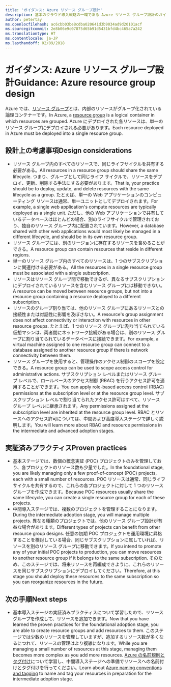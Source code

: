 ```yaml
---
title: 'ガイダンス: Azure リソース グループ設計'
description: 基本のクラウド導入戦略の一環である Azure リソース グループ設計のガイダンス
author: petertay
ms.openlocfilehash: ac6cbb03be8cdba020641d3b9034ad9d20101acf
ms.sourcegitcommit: 2e8b06e9c07875d65b91d5431bfd4bc465a7a242
ms.translationtype: HT
ms.contentlocale: ja-JP
ms.lasthandoff: 02/09/2018
---
```

# <a name="guidance-azure-resource-group-design"></a><span data-ttu-id="97447-103">ガイダンス: Azure リソース グループ設計</span><span class="sxs-lookup"><span data-stu-id="97447-103">Guidance: Azure resource group design</span></span>

<span data-ttu-id="97447-104">Azure では、[リソース グループ](https://docs.microsoft.com/azure/azure-resource-manager/resource-group-overview#resource-groups)とは、内部のリソースがグループ化されている論理コンテナーです。</span><span class="sxs-lookup"><span data-stu-id="97447-104">In Azure, a [resource group](https://docs.microsoft.com/azure/azure-resource-manager/resource-group-overview#resource-groups) is a logical container in which resources are grouped.</span></span> <span data-ttu-id="97447-105">Azure にデプロイされた各リソースは、単一のリソース グループにデプロイされる必要があります。</span><span class="sxs-lookup"><span data-stu-id="97447-105">Each resource deployed in Azure must be deployed into a single resource group.</span></span>

## <a name="design-considerations"></a><span data-ttu-id="97447-106">設計上の考慮事項</span><span class="sxs-lookup"><span data-stu-id="97447-106">Design considerations</span></span>

- <span data-ttu-id="97447-107">リソース グループ内のすべてのリソースで、同じライフサイクルを共有する必要がある。</span><span class="sxs-lookup"><span data-stu-id="97447-107">All resources in a resource group should share the same lifecycle.</span></span> <span data-ttu-id="97447-108">つまり、グループとして同じライフ サイクルで、リソースをデプロイ、更新、削除する手法にする必要があります。</span><span class="sxs-lookup"><span data-stu-id="97447-108">That is, your practice should be to deploy, update, and delete resources with the same lifecycle as a group.</span></span> <span data-ttu-id="97447-109">たとえば、単一の Web アプリケーションのコンピューティング リソースは通常、単一ユニットとしてデプロイされます。</span><span class="sxs-lookup"><span data-stu-id="97447-109">For example, a single web application's compute resources are typically deployed as a single unit.</span></span> <span data-ttu-id="97447-110">ただし、他の Web アプリケーションで共有しているデータベースはほとんどの場合、別のライフサイクルで管理されており、独自のリソース グループ内に配置されています。</span><span class="sxs-lookup"><span data-stu-id="97447-110">However, a database shared with other web applications would most likely be managed in a different lifecycle, and should be in its own resource group.</span></span>
- <span data-ttu-id="97447-111">リソース グループには、別のリージョンに存在するリソースを含めることができる。</span><span class="sxs-lookup"><span data-stu-id="97447-111">A resource group can contain resources that reside in different regions.</span></span>
- <span data-ttu-id="97447-112">単一のリソース グループ内のすべてのリソースは、1 つのサブスクリプションに関連付ける必要がある。</span><span class="sxs-lookup"><span data-stu-id="97447-112">All the resources in a single resource group must be associated with a single subscription.</span></span> 
- <span data-ttu-id="97447-113">リソースはリソース グループ間で移動できるが、異なるサブスクリプションにデプロイされているリソースを含むリソース グループには移動できない。</span><span class="sxs-lookup"><span data-stu-id="97447-113">A resource can be moved between resource groups, but not into a resource group containing a resource deployed to a different subscription.</span></span>
- <span data-ttu-id="97447-114">リソースのグループ割り当ては、他のリソース グループにあるリソースとの接続性または対話性に影響を及ぼさない。</span><span class="sxs-lookup"><span data-stu-id="97447-114">A resource's group assignment does not affect connectivity or interaction with resources in other resource groups.</span></span> <span data-ttu-id="97447-115">たとえば、1 つのリソース グループに割り当てられている仮想マシンは、両者間にネットワーク接続がある場合は、別のリソース グループに割り当てられているデータベースに接続できます。</span><span class="sxs-lookup"><span data-stu-id="97447-115">For example, a virtual machine assigned to one resource group can connect to a database assigned to another resource group if there is network connectivity between them.</span></span>
- <span data-ttu-id="97447-116">リソース グループを使用すると、管理操作のアクセス制御のスコープを設定できる。</span><span class="sxs-lookup"><span data-stu-id="97447-116">A resource group can be used to scope access control for administrative actions.</span></span> <span data-ttu-id="97447-117">サブスクリプション レベルまたはリソース グループ レベルで、ロールベースのアクセス制御 (RBAC) を行うアクセス許可を適用することができます。</span><span class="sxs-lookup"><span data-stu-id="97447-117">You can apply role-based access control (RBAC) permissions at the subscription level or at the resource group level.</span></span> <span data-ttu-id="97447-118">サブスクリプション レベルで割り当てられたアクセス許可はすべて、リソース グループ レベルに継承されます。</span><span class="sxs-lookup"><span data-stu-id="97447-118">Any permissions assigned at the subscription level are inherited at the resource group level.</span></span> <span data-ttu-id="97447-119">RBAC とリソースへのアクセス許可については、中間および高度導入ステージで詳しく説明します。</span><span class="sxs-lookup"><span data-stu-id="97447-119">You will learn more about RBAC and resource permissions in the intermediate and advanced adoption stages.</span></span>

## <a name="proven-practices"></a><span data-ttu-id="97447-120">実証済みプラクティス</span><span class="sxs-lookup"><span data-stu-id="97447-120">Proven practices</span></span>

- <span data-ttu-id="97447-121">基本ステージでは、数個の概念実証 (POC) プロジェクトのみを管理しており、各プロジェクトのリソース数も少量でした。</span><span class="sxs-lookup"><span data-stu-id="97447-121">In the foundational stage, you are likely managing only a few proof-of-concept (POC) projects, each with a small number of resources.</span></span> <span data-ttu-id="97447-122">POC リソースは通常、同じライフ サイクルを共有するので、これらの各プロジェクトに対して 1 つのリソース グループを作成できます。</span><span class="sxs-lookup"><span data-stu-id="97447-122">Because POC resources usually share the same lifecycle, you can create a single resource group for each of these projects.</span></span>
- <span data-ttu-id="97447-123">中間導入ステージでは、複数のプロジェクトを管理することになります。</span><span class="sxs-lookup"><span data-stu-id="97447-123">During the intermediate adoption stage, you will manage multiple projects.</span></span> <span data-ttu-id="97447-124">異なる種類のプロジェクトでは、他のリソース グループ設計が有益な場合があります。</span><span class="sxs-lookup"><span data-stu-id="97447-124">Different types of projects can benefit from other resource group designs.</span></span> <span data-ttu-id="97447-125">任意の初期 POC プロジェクトを運用環境に昇格することを検討している場合、同じサブスクリプションに属していれば、リソースを別のリソース グループに移動できます。</span><span class="sxs-lookup"><span data-stu-id="97447-125">If you intend to promote any of your initial POC projects to production, you can move resources to another resource group if it belongs to the same subscription.</span></span> <span data-ttu-id="97447-126">そのため、このステージでは、将来リソースを再編成できように、これらのリソースを同じサブスクリプションにデプロイしてください。</span><span class="sxs-lookup"><span data-stu-id="97447-126">Therefore, at this stage you should deploy these resources to the same subscription so you can reorganize resources in the future.</span></span>

## <a name="next-steps"></a><span data-ttu-id="97447-127">次の手順</span><span class="sxs-lookup"><span data-stu-id="97447-127">Next steps</span></span>

* <span data-ttu-id="97447-128">基本導入ステージの実証済みプラクティスについて学習したので、リソース グループを作成して、リソースを追加できます。</span><span class="sxs-lookup"><span data-stu-id="97447-128">Now that you have learned the proven practices for the foundational adoption stage, you are able to create resource groups and add resources to them.</span></span> <span data-ttu-id="97447-129">このステージでは少数のリソースを管理していますが、追加するリソース数が多くなるにつれて、リソースの管理はより複雑になります。</span><span class="sxs-lookup"><span data-stu-id="97447-129">While you are managing a small number of resources at this stage, managing them becomes more complex as you add more resources.</span></span> <span data-ttu-id="97447-130">[Azure の名前規則とタグ付け](/azure/architecture/best-practices/naming-conventions?toc=/azure/architecture/cloud-adoption-guide/toc.json)について学習し、中間導入ステージへの準備でリソースへの名前付けとタグ付けを行ってください。</span><span class="sxs-lookup"><span data-stu-id="97447-130">Learn about [Azure naming conventions and tagging](/azure/architecture/best-practices/naming-conventions?toc=/azure/architecture/cloud-adoption-guide/toc.json) to name and tag your resources in preparation for the intermediate adoption stage.</span></span>
